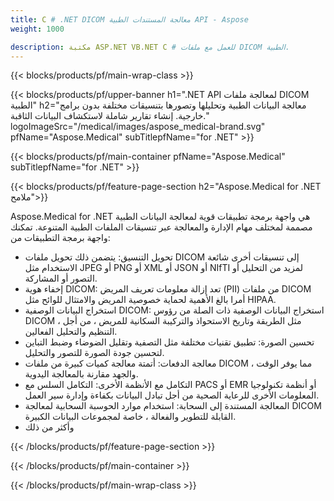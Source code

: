 ```yaml
---
title: C # .NET DICOM معالجة المستندات الطبية API - Aspose 
weight: 1000

description: مكتبة ASP.NET VB.NET C # للعمل مع ملفات DICOM الطبية. 
---
```


{{< blocks/products/pf/main-wrap-class >}}

{{< blocks/products/pf/upper-banner h1=".NET API لمعالجة ملفات DICOM الطبية" h2="معالجة البيانات الطبية وتحليلها وتصورها بتنسيقات مختلفة بدون برامج خارجية. إنشاء تقارير شاملة لاستكشاف البيانات الثاقبة." logoImageSrc="/medical/images/aspose_medical-brand.svg" pfName="Aspose.Medical" subTitlepfName="for .NET" >}}

{{< blocks/products/pf/main-container pfName="Aspose.Medical" subTitlepfName="for .NET" >}}

{{< blocks/products/pf/feature-page-section h2="Aspose.Medical for .NET ملامح">}}

<p>Aspose.Medical for .NET هي واجهة برمجة تطبيقات قوية لمعالجة البيانات الطبية مصممة لمختلف مهام الإدارة والمعالجة عبر تنسيقات الملفات الطبية المتنوعة. تمكنك واجهة برمجة التطبيقات من:</p>

<ul>
<li>تحويل التنسيق: يتضمن ذلك تحويل ملفات DICOM إلى تنسيقات أخرى شائعة الاستخدام مثل JPEG أو PNG أو XML أو JSON أو NIfTI لمزيد من التحليل أو التصور أو المشاركة.</li>
<li>إخفاء هوية DICOM: تعد إزالة معلومات تعريف المريض (PII) من ملفات DICOM أمرا بالغ الأهمية لحماية خصوصية المريض والامتثال للوائح مثل HIPAA.</li>
<li>استخراج البيانات الوصفية DICOM: استخراج البيانات الوصفية ذات الصلة من رؤوس DICOM ، مثل الطريقة وتاريخ الاستحواذ والتركيبة السكانية للمريض ، من أجل التنظيم والتحليل الفعالين.</li>
<li>تحسين الصورة: تطبيق تقنيات مختلفة مثل التصفية وتقليل الضوضاء وضبط التباين لتحسين جودة الصورة للتصور والتحليل.</li>
<li>معالجة الدفعات: أتمتة معالجة كميات كبيرة من ملفات DICOM ، مما يوفر الوقت والجهد مقارنة بالمعالجة اليدوية.</li>
<li>التكامل مع الأنظمة الأخرى: التكامل السلس مع PACS أو EMR أو أنظمة تكنولوجيا المعلومات الأخرى للرعاية الصحية من أجل تبادل البيانات بكفاءة وإدارة سير العمل.</li>
<li>المعالجة المستندة إلى السحابة: استخدام موارد الحوسبة السحابية لمعالجة DICOM القابلة للتطوير والفعالة ، خاصة لمجموعات البيانات الكبيرة.</li>
<li>وأكثر من ذلك</li>
</ul>

{{< /blocks/products/pf/feature-page-section >}}

{{< /blocks/products/pf/main-container >}}

{{< /blocks/products/pf/main-wrap-class >}}